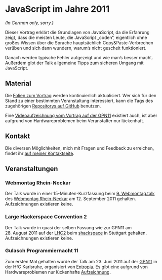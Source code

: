 # JavaScript im Jahre 2011

_(In German only, sorry.)_

Dieser Vortrag erklärt die Grundlagen von JavaScript, da die Erfahrung zeigt, dass die meisten Leute, die JavaScript „coden“, eigentlich ohne großes Wissen über die Sprache hauptsächlich Copy&Paste-Verbrechen verüben und sich dann wundern, warum’s nicht gescheit funktioniert.

Danach werden typische Fehler aufgezeigt und wie man’s besser macht. Außerdem gibt der Talk allgemeine Tipps zum sicheren Umgang mit JavaScript.

## Material

Die [Folien zum Vortrag][slides] werden kontinuierlich aktualisiert. Wer sich für den Stand zu einer bestimmten Veranstaltung interessiert, kann die Tags des zugehörigen [Repositorys auf GitHub][slidesrepo] benutzen.

Eine [Videoaufzeichnung vom Vortrag auf der GPN11][gpn11vid] existiert auch, ist aber aufgrund von Hardwareproblemen beim Veranstalter nur lückenhaft.

[slides]:     http://scy.github.com/javascript-talk/
[slidesrepo]: https://github.com/scy/javascript-talk
[gpn11vid]:   https://www.youtube.com/watch?v=WDA4xh2PBhQ

## Kontakt

Die diversen Möglichkeiten, mich mit Fragen und Feedback zu erreichen, findet ihr [auf meiner Kontaktseite][contact].

[contact]: http://scytale.name/contact/

## Veranstaltungen

### Webmontag Rhein-Neckar

Der Talk wurde in einer 15-Minuten-Kurzfassung beim [9. Webmontag.talk][wmtalk9] des [Webmontag Rhein-Neckar][wmmrn] am 12. September 2011 gehalten. Aufzeichnungen existieren keine.

[wmtalk9]: https://www.xing.com/events/9-webmontag-talk-768145
[wmmrn]:   http://wmmrn.de/

### Large Hackerspace Convention 2

Der Talk wurde in quasi der selben Fassung wie zur GPN11 am 28. August 2011 auf der [LHC2][lhc2] beim [shackspace][shackspace] in Stuttgart gehalten. Aufzeichnungen existieren keine.

[lhc2]:       http://shackspace.de/lhcii
[shackspace]: http://shackspace.de/

### Gulasch Programmiernacht 11

Zum ersten Mal gehalten wurde der Talk am 23. Juni 2011 auf der [GPN11][gpn11] in der HfG Karlsruhe, organisiert von [Entropia][entropia]. Es gibt eine aufgrund von Hardwareproblemen nur lückenhafte [Aufzeichnung][gpn11vid].

[gpn11]:    https://entropia.de/GPN11
[entropia]: https://entropia.de/
